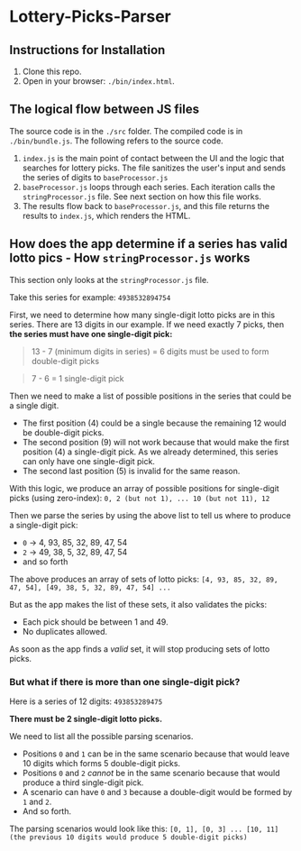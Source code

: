 # Lottery-Picks-Parser

## Instructions for Installation
1. Clone this repo.
2. Open in your browser: `./bin/index.html`.

## The logical flow between JS files

The source code is in the `./src` folder. The compiled code is in `./bin/bundle.js`. The following refers to the source code.

1. `index.js` is the main point of contact between the UI and the logic that searches for lottery picks. The file sanitizes the user's input and sends the series of digits to `baseProcessor.js`
2. `baseProcessor.js` loops through each series. Each iteration calls the `stringProcessor.js` file. See next section on how this file works.
3. The results flow back to `baseProcessor.js`, and this file returns the results to `index.js`, which renders the HTML.

## How does the app determine if a series has valid lotto pics - How `stringProcessor.js` works

This section only looks at the `stringProcessor.js` file.

Take this series for example:
`4938532894754`

First, we need to determine how many single-digit lotto picks are in this series. There are 13 digits in our example. If we need exactly 7 picks, then **the series must have one single-digit pick:**

> 13 - 7 (minimum digits in series) = 6 digits must be used to form double-digit picks

> 7 - 6 = 1 single-digit pick

Then we need to make a list of possible positions in the series that could be a single digit.

* The first position (4) could be a single because the remaining 12 would be double-digit picks.
* The second position (9) will not work because that would make the first position (4) a single-digit pick. As we already determined, this series can only have one single-digit pick.
* The second last position (5) is invalid for the same reason.

With this logic, we produce an array of possible positions for single-digit picks (using zero-index): `0, 2 (but not 1), ... 10 (but not 11), 12`

Then we parse the series by using the above list to tell us where to produce a single-digit pick:

* `0` -> 4, 93, 85, 32, 89, 47, 54
* `2` -> 49, 38, 5, 32, 89, 47, 54
* and so forth

The above produces an array of sets of lotto picks:
`[4, 93, 85, 32, 89, 47, 54], [49, 38, 5, 32, 89, 47, 54] ...`

But as the app makes the list of these sets, it also validates the picks:

* Each pick should be between 1 and 49.
* No duplicates allowed.

As soon as the app finds a _valid_ set, it will stop producing sets of lotto picks.

### But what if there is more than one single-digit pick?

Here is a series of 12 digits: `493853289475`

**There must be 2 single-digit lotto picks.**

We need to list all the possible parsing scenarios.

* Positions `0` and `1` can be in the same scenario because that would leave 10 digits which forms 5 double-digit picks.
* Positions `0` and `2` _cannot_ be in the same scenario because that would produce a third single-digit pick.
* A scenario can have `0` and `3` because a double-digit would be formed by `1` and `2`.
* And so forth.

The parsing scenarios would look like this:
`[0, 1], [0, 3] ... [10, 11] (the previous 10 digits would produce 5 double-digit picks)`